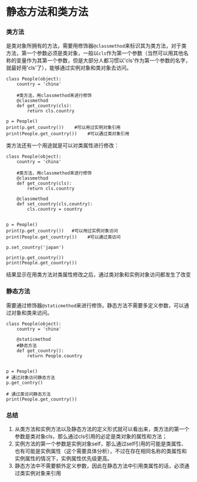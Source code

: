 # 静态方法和类方法

### 类方法 <a id="1-&#x7C7B;&#x65B9;&#x6CD5;"></a>

是类对象所拥有的方法，需要用修饰器`@classmethod`来标识其为类方法，对于类方法，第一个参数必须是类对象，一般以`cls`作为第一个参数（当然可以用其他名称的变量作为其第一个参数，但是大部分人都习惯以'cls'作为第一个参数的名字，就最好用'cls'了），能够通过实例对象和类对象去访问。

```text
class People(object):
    country = 'china'

    #类方法，用classmethod来进行修饰
    @classmethod
    def get_country(cls):
        return cls.country

p = People()
print(p.get_country())    #可以用过实例对象引用
print(People.get_country())    #可以通过类对象引用
```

  
类方法还有一个用途就是可以对类属性进行修改：

```text
class People(object):
    country = 'china'

    #类方法，用classmethod来进行修饰
    @classmethod
    def get_country(cls):
        return cls.country

    @classmethod
    def set_country(cls,country):
        cls.country = country


p = People()
print(p.get_country())   #可以用过实例对象访问
print(People.get_country())    #可以通过类访问

p.set_country('japan')   

print(p.get_country())
print(People.get_country())
```

结果显示在用类方法对类属性修改之后，通过类对象和实例对象访问都发生了改变

### 静态方法 <a id="2-&#x9759;&#x6001;&#x65B9;&#x6CD5;"></a>



需要通过修饰器`@staticmethod`来进行修饰，静态方法不需要多定义参数，可以通过对象和类来访问。

```text
class People(object):
    country = 'china'

    @staticmethod
    #静态方法
    def get_country():
        return People.country


p = People()
# 通过对象访问静态方法
p.get_contry()

# 通过类访问静态方法
print(People.get_country())
```

### 总结 <a id="&#x603B;&#x7ED3;"></a>

1. 从类方法和实例方法以及静态方法的定义形式就可以看出来，类方法的第一个参数是类对象cls，那么通过cls引用的必定是类对象的属性和方法；
2. 实例方法的第一个参数是实例对象self，那么通过self引用的可能是类属性、也有可能是实例属性（这个需要具体分析），不过在存在相同名称的类属性和实例属性的情况下，实例属性优先级更高。
3. 静态方法中不需要额外定义参数，因此在静态方法中引用类属性的话，必须通过类实例对象来引用

